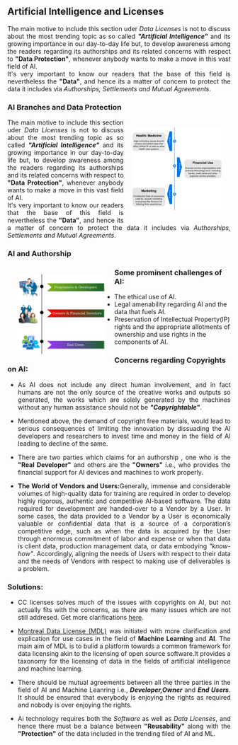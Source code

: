 ## Artificial Intelligence and Licenses
<p align="justify">
  The main motive to include this section uder <i>Data Licenses</i> is not to discuss about the most trending topic as so called <b><i>"Artificial Intelligence"</i></b> and its growing importance in our day-to-day life but, to develop awareness among the readers regarding its authorships and its related concerns with respect to <b>"Data Protection"</b>, whenever anybody wants to make a move in this vast field of AI. </br>
  It's very important to know our readers that the base of this field is nevertheless the <b>"Data"</b>, and hence its a matter of concern to protect the data it includes via <i>Authorships, Settlements and Mutual Agreements</i>. 
  </p>
  
### AI Branches and Data Protection
<img src="https://github.com/IIITM-Jay/Data-Licenses/blob/master/branches.png" width="40%" align="right" hspace="20" vspace="20">
<p align="justify">
  The main motive to include this section uder <i>Data Licenses</i> is not to discuss about the most trending topic as so called <b><i>"Artificial Intelligence"</i></b> and its growing importance in our day-to-day life but, to develop awareness among the readers regarding its authorships and its related concerns with respect to <b>"Data Protection"</b>, whenever anybody wants to make a move in this vast field of AI. </br>
  It's very important to know our readers that the base of this field is nevertheless the <b>"Data"</b>, and hence its a matter of concern to protect the data it includes via <i>Authorships, Settlements and Mutual Agreements</i>. 
  </p>

### AI and Authorship
<img src="https://github.com/IIITM-Jay/Data-Licenses/blob/master/AI.png" width="40%" align="left" hspace="20" vspace="20">


### Some prominent challenges of AI:
* The ethical use of AI.
* Legal amenability regarding AI and the data that fuels AI.
* Preservation of Intellectual Property(IP) rights and the appropriate allotments of ownership and use rights in the components of AI.
  
### Concerns regarding Copyrights on AI:
* <p align="justify">
  As AI does not include any direct human involvement, and in fact humans are not the only source of the creative works and outputs so generated, the works which are solely generated by the machines without any human assistance should not be <b><i>"Copyrightable"</i></b>.
  </p>
* <p align="justify">
  Mentioned above, the demand of copyright free materials, would lead to serious consequences of limiting the innovation by dissuading the AI developers and researchers to invest time and money in the field of AI leading to decline of the same.
  </p>
* <p align="justify">
  There are two parties which claims for an authorship , one who is the <b>"Real Developer"</b> and others are the <b>"Owners"</b> i.e., who provides the financial support for AI devices and machines to work properly.
  </p>
* <p align="justify">
  <b>The World of Vendors and Users:</b>Generally, immense and considerable volumes of high-quality data for training are required in order to develop highly rigorous, authentic and competitive AI-based software. The  data  required  for development are handed-over to a Vendor by a User. In some cases, the data provided to a Vendor by a User is economically valuable or confidential data that is a source of a corporation’s competitive edge, such as when the data is acquired by the User through enormous commitment of labor and expense or when that data is client data, production management data, or data embodying <i>"know-how"</i>. Accordingly, aligning the needs of Users with respect to their data and the needs of Vendors with respect to making use of deliverables is  a problem. 
  </p>
  
### Solutions:
 * <p align="justify"> CC licenses solves much of the issues with copyrights on AI, but not actually fits with the concerns, as there are many issues which are not still addresed. Get more clarifications <a href="https://creativecommons.org/faq/#artificial-intelligence-and-cc-licenses">here</a>.
  </p>

* <p align="justify"> <a href="https://www.montrealdatalicense.com/en">Montreal Data License (MDL)</a>  was initiated with more clarification and explication for use cases in the field of <b>Machine Learning</b> and <b>AI</b>. The main aim of MDL is to bulid a platform towards a common framework for data licensing akin to the licensing of open source software.It provides a taxonomy for the licensing of data in the fields of artificial intelligence and machine learning. 
  </p>
  
* <p align="justify"> There should be mutual agreements between all the three parties in the field of AI and Machine Leanring i.e., <b><i>Developer,Owner</i></b> and <b><i>End Users</i></b>. It should be ensured that everybody is enjoying the rights as required and nobody is over enjoying the rights.
  </p>

* <p align="justify"> Ai technology requires both the <i>Software</i> as well as <i>Data Licenses</i>, and hence there must be a balance between <b>"Reusability"</b> along with the <b>"Protection"</b> of the data included in the trending filed of AI and ML.
  
  </p>
  
 
